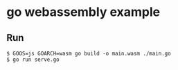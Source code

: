 # go webassembly example

## Run
```
$ GOOS=js GOARCH=wasm go build -o main.wasm ./main.go
$ go run serve.go
```
